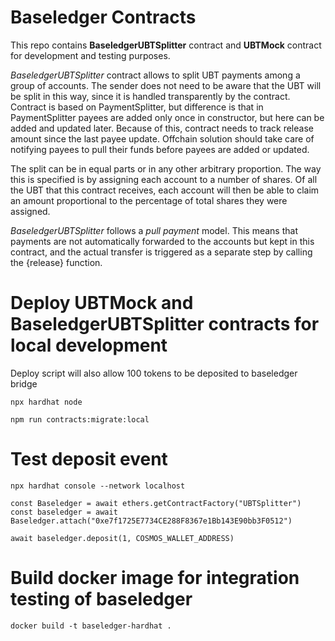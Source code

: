 # Baseledger Contracts

This repo contains **BaseledgerUBTSplitter** contract and **UBTMock** contract for development and testing purposes.

_BaseledgerUBTSplitter_ contract allows to split UBT payments among a group of accounts. The sender does not need to be aware
that the UBT will be split in this way, since it is handled transparently by the contract.
Contract is based on PaymentSplitter, but difference is that in PaymentSplitter payees are added only once in constructor,
but here can be added and updated later. Because of this, contract needs to track release amount since the last payee update.
Offchain solution should take care of notifying payees to pull their funds before payees are added or updated.

The split can be in equal parts or in any other arbitrary proportion. The way this is specified is by assigning each
account to a number of shares. Of all the UBT that this contract receives, each account will then be able to claim
an amount proportional to the percentage of total shares they were assigned.

_BaseledgerUBTSplitter_ follows a _pull payment_ model. This means that payments are not automatically forwarded to the
accounts but kept in this contract, and the actual transfer is triggered as a separate step by calling the {release}
function.

# Deploy UBTMock and BaseledgerUBTSplitter contracts for local development

Deploy script will also allow 100 tokens to be deposited to baseledger bridge

```shell
npx hardhat node

npm run contracts:migrate:local
```

# Test deposit event

```shell
npx hardhat console --network localhost

const Baseledger = await ethers.getContractFactory("UBTSplitter")
const baseledger = await Baseledger.attach("0xe7f1725E7734CE288F8367e1Bb143E90bb3F0512")

await baseledger.deposit(1, COSMOS_WALLET_ADDRESS)
```

# Build docker image for integration testing of baseledger

```shell
docker build -t baseledger-hardhat .
```